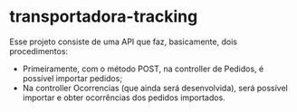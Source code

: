 # transportadora-tracking

Esse projeto consiste de uma API que faz, basicamente, dois procedimentos:
- Primeiramente, com o método POST, na controller de Pedidos, é possível importar pedidos;
- Na controller Ocorrencias (que ainda será desenvolvida), será possível importar e obter ocorrências dos pedidos importados.